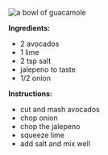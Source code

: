 ![a bowl of guacamole](https://codimd.carpentries.org/uploads/upload_9293f5121bdd3017e90540341592f6b0.png)

**Ingredients:**

* 2 avocados
* 1 lime
* 2 tsp salt
* jalepeno to taste
* 1/2 onion

**Instructions:**

* cut and mash avocados
* chop onion
* chop the jalepeno
* squeeze lime
* add salt
and mix well
